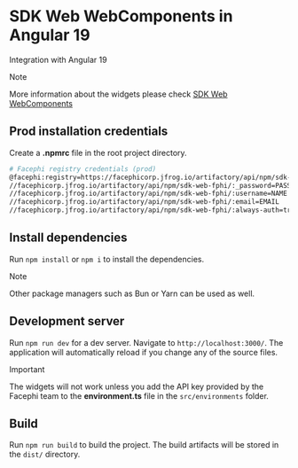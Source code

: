 # SDK Web WebComponents in Angular 19

Integration with Angular 19

> [!NOTE]
> More information about the widgets please check [SDK Web WebComponents](https://docs.identity-platform.io/docs/SDK_Web/Web_Components/)

## Prod installation credentials

Create a **.npmrc** file in the root project directory.

  ```bash
  # Facephi registry credentials (prod)
  @facephi:registry=https://facephicorp.jfrog.io/artifactory/api/npm/sdk-web-fphi/
  //facephicorp.jfrog.io/artifactory/api/npm/sdk-web-fphi/:_password=PASSWORD
  //facephicorp.jfrog.io/artifactory/api/npm/sdk-web-fphi/:username=NAME
  //facephicorp.jfrog.io/artifactory/api/npm/sdk-web-fphi/:email=EMAIL
  //facephicorp.jfrog.io/artifactory/api/npm/sdk-web-fphi/:always-auth=true
  ```

## Install dependencies

Run `npm install` or `npm i` to install the dependencies.

> [!NOTE]
> Other package managers such as Bun or Yarn can be used as well.

## Development server

Run `npm run dev` for a dev server. Navigate to `http://localhost:3000/`. The application will automatically reload if you change any of the source files.

> [!IMPORTANT]
> The widgets will not work unless you add the API key provided by the Facephi team to the **environment.ts** file in the `src/environments` folder.

## Build

Run `npm run build` to build the project. The build artifacts will be stored in the `dist/` directory.
